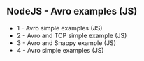 ## NodeJS - Avro examples (JS)

- 1 - Avro simple examples (JS)
- 2 - Avro and TCP simple example (JS)
- 3 - Avro and Snappy example (JS)
- 4 - Avro simple examples (JS)
